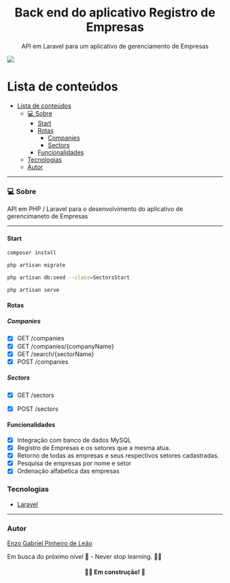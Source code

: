 <h1 align="center">Back end do aplicativo Registro de Empresas</h1>
<p align="center">API em Laravel para um aplicativo de gerenciamento de Empresas</p>
<img src="https://img.shields.io/badge/PHP-WORK-green">

# Lista de conteúdos

<!--ts-->

- [Lista de conteúdos](#lista-de-conteúdos)
    - [💻 Sobre](#-sobre)
      - [Start](#start)
      - [Rotas](#rotas)
        - [Companies](#companies)
        - [Sectors](#sectors)
      - [Funcionalidades](#funcionalidades)
    - [Tecnologias](#tecnologias)
    - [Autor](#autor)
<!--te-->

---

### 💻 Sobre

API em PHP / Laravel para o desenvolvimento do aplicativo de gerencimaneto de Empresas

---
#### Start
```bash
composer install

php artisan migrate

php artisan db:seed --class=SectorsStart

php artisan serve

```

#### Rotas

##### Companies

- [x] GET /companies  
- [x] GET /companies/{companyName} 
- [x] GET /search/{sectorName} 
- [x] POST /companies 

##### Sectors
- [x] GET /sectors 
- [x] POST /sectors 


#### Funcionalidades
- [x] Integração com banco de dados MySQL
- [x] Registro de Empresas e os setores que a mesma atua.
- [x] Retorno de todas as empresas e seus respectivos setores cadastradas.
- [x] Pesquisa de empresas por nome e setor
- [x] Ordenação alfabetica das empresas 

### Tecnologias

- [Laravel](https://laravel.com)

---


### Autor

[Enzo Gabriel Pinheiro de Leão](https://www.linkedin.com/in/enzo-le%C3%A3o-976270202/)

Em busca do próximo nível 🚀 - Never stop learning. 🧑‍🎓

<h4 align="center"> 
	🧑‍🔧 Em construção! 🚧
</h4>
